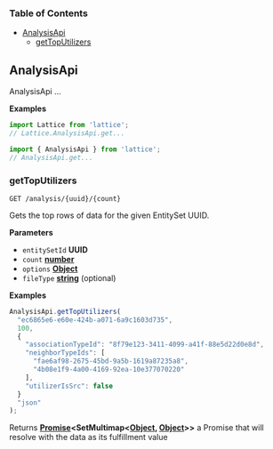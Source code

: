 <!-- Generated by documentation.js. Update this documentation by updating the source code. -->

### Table of Contents

-   [AnalysisApi](#analysisapi)
    -   [getTopUtilizers](#gettoputilizers)

## AnalysisApi

AnalysisApi ...

**Examples**

```javascript
import Lattice from 'lattice';
// Lattice.AnalysisApi.get...
```

```javascript
import { AnalysisApi } from 'lattice';
// AnalysisApi.get...
```

### getTopUtilizers

`GET /analysis/{uuid}/{count}`

Gets the top rows of data for the given EntitySet UUID.

**Parameters**

-   `entitySetId` **UUID** 
-   `count` **[number](https://developer.mozilla.org/en-US/docs/Web/JavaScript/Reference/Global_Objects/Number)** 
-   `options` **[Object](https://developer.mozilla.org/en-US/docs/Web/JavaScript/Reference/Global_Objects/Object)** 
-   `fileType` **[string](https://developer.mozilla.org/en-US/docs/Web/JavaScript/Reference/Global_Objects/String)** (optional)

**Examples**

```javascript
AnalysisApi.getTopUtilizers(
  "ec6865e6-e60e-424b-a071-6a9c1603d735",
  100,
  {
    "associationTypeId": "8f79e123-3411-4099-a41f-88e5d22d0e8d",
    "neighborTypeIds": [
      "fae6af98-2675-45bd-9a5b-1619a87235a8",
      "4b08e1f9-4a00-4169-92ea-10e377070220"
    ],
    "utilizerIsSrc": false
  }
  "json"
);
```

Returns **[Promise](https://developer.mozilla.org/en-US/docs/Web/JavaScript/Reference/Global_Objects/Promise)&lt;SetMultimap&lt;[Object](https://developer.mozilla.org/en-US/docs/Web/JavaScript/Reference/Global_Objects/Object), [Object](https://developer.mozilla.org/en-US/docs/Web/JavaScript/Reference/Global_Objects/Object)>>** a Promise that will resolve with the data as its fulfillment value
